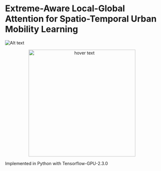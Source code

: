 # Extreme-Aware Local-Global Attention for Spatio-Temporal Urban Mobility Learning
![Alt text](relative%20https://github.com/HuiqunHuang/EALGAP/tree/main/Figs/Story.png?raw=true "Title")
<p align="center">
  <img src="https://github.com/HuiqunHuang/EALGAP/tree/main/Figs/Story.png" width="350" title="hover text">
</p>
Implemented in Python with Tensorflow-GPU-2.3.0
